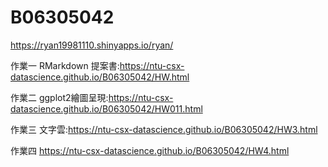 # B06305042
https://ryan19981110.shinyapps.io/ryan/

作業一 RMarkdown 提案書:https://ntu-csx-datascience.github.io/B06305042/HW.html

作業二 ggplot2繪圖呈現:https://ntu-csx-datascience.github.io/B06305042/HW011.html

作業三 文字雲:https://ntu-csx-datascience.github.io/B06305042/HW3.html

作業四 https://ntu-csx-datascience.github.io/B06305042/HW4.html
